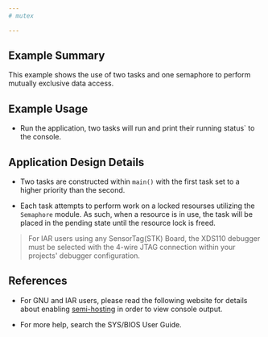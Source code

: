 ```yaml
---
# mutex

---
```


## Example Summary

This example shows the use of two tasks and one semaphore to perform
mutually exclusive data access.

## Example Usage

* Run the application, two tasks will run and print their running status` to the
console.

## Application Design Details

* Two tasks are constructed within `main()` with the first task set to a higher
  priority than the second.

*  Each task attempts to perform work on a locked resourses utilizing the
   `Semaphore` module. As such, when a resource is in use, the task will be
   placed in the pending state until the resource lock is freed.

> For IAR users using any SensorTag(STK) Board, the XDS110 debugger must be
selected with the 4-wire JTAG connection within your projects' debugger
configuration.

## References
* For GNU and IAR users, please read the following website for details about
enabling [semi-hosting](http://processors.wiki.ti.com/index.php/TI-RTOS_Examples_SemiHosting)
in order to view console output.

* For more help, search the SYS/BIOS User Guide.
